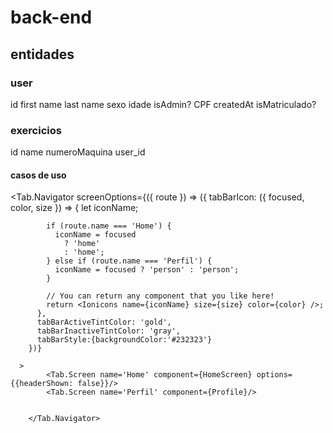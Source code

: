 # back-end

## entidades

### user

id
first name
last name
sexo
idade
isAdmin?
CPF
createdAt
isMatriculado?

###  exercicios

id
name
numeroMaquina
user_id

#### casos de uso

<Tab.Navigator
        screenOptions={({ route }) => ({
          tabBarIcon: ({ focused, color, size }) => {
            let iconName;

            if (route.name === 'Home') {
              iconName = focused
                ? 'home'
                : 'home';
            } else if (route.name === 'Perfil') {
              iconName = focused ? 'person' : 'person';
            }

            // You can return any component that you like here!
            return <Ionicons name={iconName} size={size} color={color} />;
          },
          tabBarActiveTintColor: 'gold',
          tabBarInactiveTintColor: 'gray',
          tabBarStyle:{backgroundColor:'#232323'}
        })}

      >
            <Tab.Screen name='Home' component={HomeScreen} options={{headerShown: false}}/>
            <Tab.Screen name='Perfil' component={Profile}/>


        </Tab.Navigator>